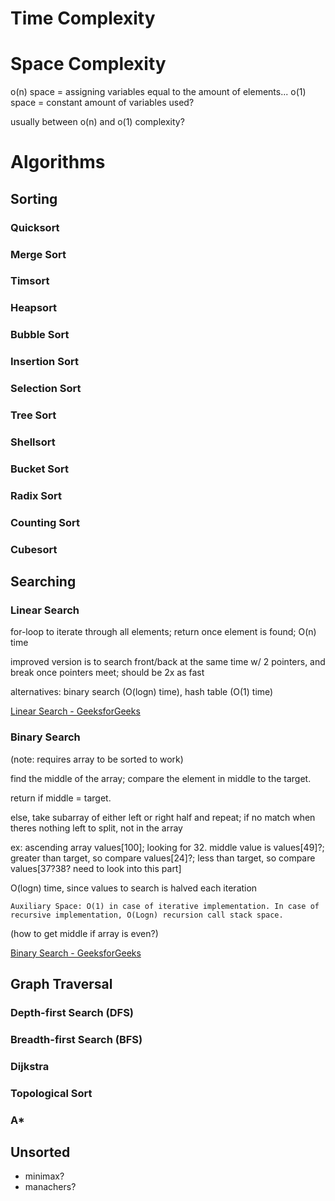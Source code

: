 # Time Complexity
# Space Complexity
o(n) space = assigning variables equal to the amount of elements...
o(1) space = constant amount of variables used?

usually between o(n) and o(1) complexity?
# Algorithms
## Sorting
### Quicksort
### Merge Sort
### Timsort
### Heapsort
### Bubble Sort
### Insertion Sort
### Selection Sort
### Tree Sort
### Shellsort
### Bucket Sort
### Radix Sort
### Counting Sort
### Cubesort
## Searching
### Linear Search
for-loop to iterate through all elements; return once element is found; O(n) time

improved version is to search front/back at the same time w/ 2 pointers, and break once pointers meet; should be 2x as fast

alternatives: binary search (O(logn) time), hash table (O(1) time)

[Linear Search - GeeksforGeeks](https://www.geeksforgeeks.org/linear-search/)
### Binary Search
(note: requires array to be sorted to work)

find the middle of the array; compare the element in middle to the target. 

return if middle = target.

else, take subarray of either left or right half and repeat; if no match when theres nothing left to split, not in the array

ex: ascending array values[100]; looking for 32. middle value is values[49]?; greater than target, so compare values[24]?; less than target, so compare values[37?38? need to look into this part]

O(logn) time, since values to search is halved each iteration

`Auxiliary Space: O(1) in case of iterative implementation. In case of recursive implementation, O(Logn) recursion call stack space.`

(how to get middle if array is even?)

[Binary Search - GeeksforGeeks](https://www.geeksforgeeks.org/binary-search/)
## Graph Traversal
### Depth-first Search (DFS)
### Breadth-first Search (BFS)
### Dijkstra
### Topological Sort
### A*
## Unsorted
* minimax?
* manachers?